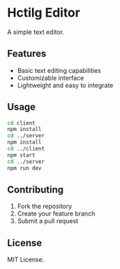 # Hctilg Editor

A simple text editor.

## Features

- Basic text editing capabilities
- Customizable interface
- Lightweight and easy to integrate

## Usage

``` bash
cd client
npm install
cd ../server
npm install
cd ../client
npm start
cd ../server
npm run dev
```

## Contributing

1. Fork the repository
2. Create your feature branch
3. Submit a pull request

## License

MIT License. 